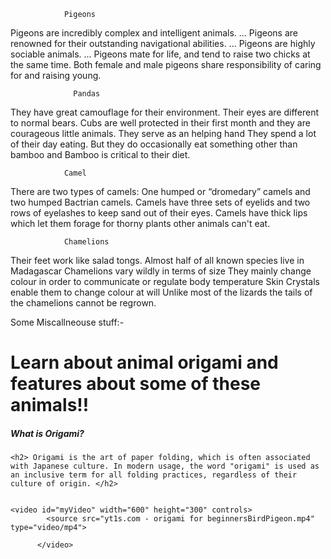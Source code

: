                 Pigeons

Pigeons are incredibly complex and intelligent animals. ...
Pigeons are renowned for their outstanding navigational abilities. ...
Pigeons are highly sociable animals. ...
Pigeons mate for life, and tend to raise two chicks at the same time.
Both female and male pigeons share responsibility of caring for and raising young.



                  Pandas

 They have great camouflage for their environment.
Their eyes are different to normal bears.
Cubs are well protected in their first month and they are courageous little animals. 
They serve as an helping hand
They spend a lot of their day eating. But they do occasionally eat something other than bamboo and Bamboo is critical to their diet. 
    

                Camel
There are two types of camels: One humped or “dromedary” camels and two humped Bactrian camels.
Camels have three sets of eyelids and two rows of eyelashes to keep sand out of their eyes.
Camels have thick lips which let them forage for thorny plants other animals can't eat.  

                Chamelions
Their feet work like salad tongs.
Almost half of all known species live in Madagascar
Chamelions vary wildly in terms of size
They mainly change colour in order to communicate or regulate body temperature
Skin Crystals enable them to change colour at will
Unlike most of the lizards the tails of the chamelions cannot be regrown.










Some Miscallneouse stuff:-

 <h1>Learn about animal origami and features about some of these animals!! </h1> 
    <h5>What is Origami?</h5>
    
    <h2> Origami is the art of paper folding, which is often associated with Japanese culture. In modern usage, the word "origami" is used as an inclusive term for all folding practices, regardless of their culture of origin. </h2>
    

    <video id="myVideo" width="600" height="300" controls>
            <source src="yt1s.com - origami for beginnersBirdPigeon.mp4" type="video/mp4">
           
          </video>

      


      

                 
